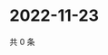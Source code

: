# 2022-11-23

共 0 条

<!-- BEGIN WEIBO -->
<!-- 最后更新时间 Wed Nov 23 2022 20:29:42 GMT+0800 (China Standard Time) -->

<!-- END WEIBO -->

